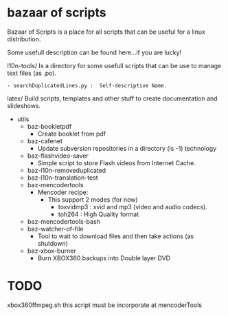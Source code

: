 bazaar of scripts
===================

Bazaar of Scripts is a place for all scripts that can be useful for
a linux distribution.

Some usefull description can be found here...if you are lucky!


l10n-tools/
	Is a directory for some usefull scripts that can be use to 
	manage text files (as .po).
	
	- searchDuplicatedLines.py :  Self-descriptive Name.
	
	
latex/
	Build scripts, templates and other stuff to create documentation
	and slideshows.
	
	
* utils
	* baz-bookletpdf
		* Create booklet from pdf 
	* baz-cafenet
		* Update subversion repositories in a directory (ls -1) technology
	* baz-flashvideo-saver
		* Simple script to store Flash videos from Internet Cache.
	* baz-l10n-removeduplicated
	* baz-l10n-translation-test
	* baz-mencodertools
		* Mencoder recipe:
			* This support 2 modes (for now)
				* toxvidmp3 : xvid and mp3 (video and audio codecs).
				* toh264 : High Quality format
	* baz-mencodertools-bash
	* baz-watcher-of-file
		* Tool to wait to download files and then take actions (as shutdown)
	* baz-xbox-burner
		* Burn XBOX360 backups into Double layer DVD


TODO
===================

xbox360ffmpeg.sh
	this script must be incorporate at mencoderTools
	
